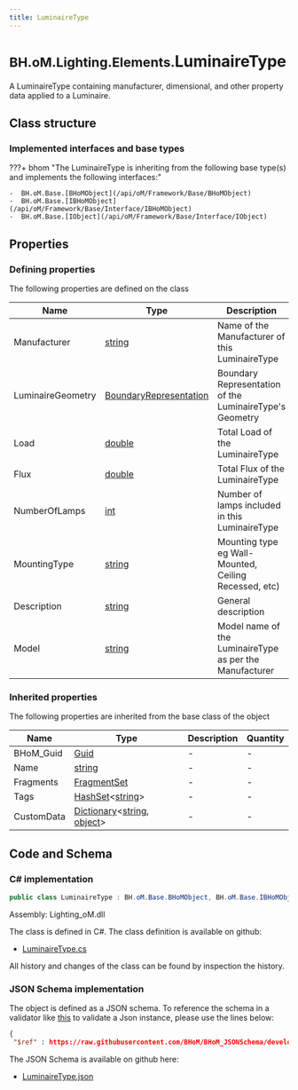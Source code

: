 ```yaml
---
title: LuminaireType
---
```


# <small>BH.oM.Lighting.Elements.</small>**LuminaireType**

A LuminaireType containing manufacturer, dimensional, and other property data applied to a Luminaire.

## Class structure

### Implemented interfaces and base types

???+ bhom "The LuminaireType is inheriting from the following base type(s) and implements the following interfaces:"

    -  BH.oM.Base.[BHoMObject](/api/oM/Framework/Base/BHoMObject)
    -  BH.oM.Base.[IBHoMObject](/api/oM/Framework/Base/Interface/IBHoMObject)
    -  BH.oM.Base.[IObject](/api/oM/Framework/Base/Interface/IObject)


## Properties



### Defining properties

The following properties are defined on the class

| Name             | Type             | Description      | Quantity         |
|------------------|------------------|------------------|------------------|
| Manufacturer | [string](https://learn.microsoft.com/en-us/dotnet/api/System.String?view=netstandard-2.0) | Name of the Manufacturer of this LuminaireType | - |
| LuminaireGeometry | [BoundaryRepresentation](/api/oM/Dimensional/Geometry/Solid/BoundaryRepresentation) | Boundary Representation of the LuminaireType's Geometry | - |
| Load | [double](https://learn.microsoft.com/en-us/dotnet/api/System.Double?view=netstandard-2.0) | Total Load of the LuminaireType | - |
| Flux | [double](https://learn.microsoft.com/en-us/dotnet/api/System.Double?view=netstandard-2.0) | Total Flux of the LuminaireType | - |
| NumberOfLamps | [int](https://learn.microsoft.com/en-us/dotnet/api/System.Int32?view=netstandard-2.0) | Number of lamps included in this LuminaireType | - |
| MountingType | [string](https://learn.microsoft.com/en-us/dotnet/api/System.String?view=netstandard-2.0) | Mounting type eg Wall-Mounted, Ceiling Recessed, etc) | - |
| Description | [string](https://learn.microsoft.com/en-us/dotnet/api/System.String?view=netstandard-2.0) | General description | - |
| Model | [string](https://learn.microsoft.com/en-us/dotnet/api/System.String?view=netstandard-2.0) | Model name of the LuminaireType as per the Manufacturer | - |


### Inherited properties
The following properties are inherited from the base class of the object

| Name             | Type             | Description      | Quantity         |
|------------------|------------------|------------------|------------------|
| BHoM_Guid | [Guid](https://learn.microsoft.com/en-us/dotnet/api/System.Guid?view=netstandard-2.0) | - | - |
| Name | [string](https://learn.microsoft.com/en-us/dotnet/api/System.String?view=netstandard-2.0) | - | - |
| Fragments | [FragmentSet](/api/oM/Framework/Base/FragmentSet) | - | - |
| Tags | [HashSet](https://learn.microsoft.com/en-us/dotnet/api/System.Collections.Generic.HashSet-1?view=netstandard-2.0)&lt;[string](https://learn.microsoft.com/en-us/dotnet/api/System.String?view=netstandard-2.0)&gt; | - | - |
| CustomData | [Dictionary](https://learn.microsoft.com/en-us/dotnet/api/System.Collections.Generic.Dictionary-2?view=netstandard-2.0)&lt;[string](https://learn.microsoft.com/en-us/dotnet/api/System.String?view=netstandard-2.0), [object](https://learn.microsoft.com/en-us/dotnet/api/System.Object?view=netstandard-2.0)&gt; | - | - |


## Code and Schema

### C# implementation

``` C# title="C#"
public class LuminaireType : BH.oM.Base.BHoMObject, BH.oM.Base.IBHoMObject, BH.oM.Base.IObject
```

Assembly: Lighting_oM.dll

The class is defined in C#. The class definition is available on github:

- [LuminaireType.cs](https://github.com/BHoM/BHoM/blob/develop/Lighting_oM/Elements\LuminaireType.cs)

All history and changes of the class can be found by inspection the history.
### JSON Schema implementation

The object is defined as a JSON schema. To reference the schema in a validator like [this](https://www.jsonschemavalidator.net/) to validate a Json instance, please use the lines below:

``` json title="JSON Schema"
{
 "$ref" : https://raw.githubusercontent.com/BHoM/BHoM_JSONSchema/develop/Lighting_oM/Elements/LuminaireType.json}
```

The JSON Schema is available on github here:

- [LuminaireType.json](https://github.com/BHoM/BHoM_JSONSchema/blob/develop/Lighting_oM/Elements/LuminaireType.json)
